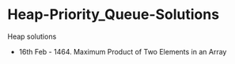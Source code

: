 # Heap-Priority_Queue-Solutions
Heap solutions

- 16th Feb - 1464. Maximum Product of Two Elements in an Array
